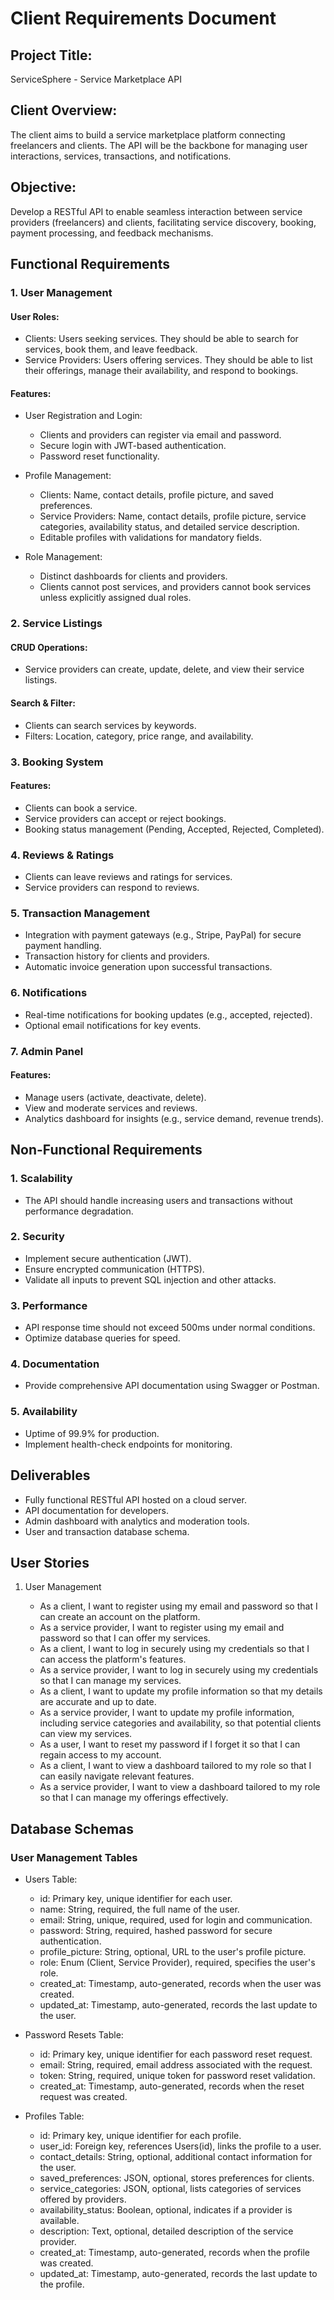 # Client Requirements Document

## Project Title:

ServiceSphere - Service Marketplace API

## Client Overview:

The client aims to build a service marketplace platform connecting freelancers and clients. The API will be the backbone for managing user interactions, services, transactions, and notifications.

## Objective:

Develop a RESTful API to enable seamless interaction between service providers (freelancers) and clients, facilitating service discovery, booking, payment processing, and feedback mechanisms.

## Functional Requirements

### 1. User Management

#### User Roles:

-   Clients: Users seeking services. They should be able to search for services, book them, and leave feedback.
-   Service Providers: Users offering services. They should be able to list their offerings, manage their availability, and respond to bookings.

#### Features:

-   User Registration and Login:

    -   Clients and providers can register via email and password.
    -   Secure login with JWT-based authentication.
    -   Password reset functionality.

-   Profile Management:

    -   Clients: Name, contact details, profile picture, and saved preferences.
    -   Service Providers: Name, contact details, profile picture, service categories, availability status, and detailed service description.
    -   Editable profiles with validations for mandatory fields.

-   Role Management:
    -   Distinct dashboards for clients and providers.
    -   Clients cannot post services, and providers cannot book services unless explicitly assigned dual roles.

### 2. Service Listings

#### CRUD Operations:

-   Service providers can create, update, delete, and view their service listings.

#### Search & Filter:

-   Clients can search services by keywords.
-   Filters: Location, category, price range, and availability.

### 3. Booking System

#### Features:

-   Clients can book a service.
-   Service providers can accept or reject bookings.
-   Booking status management (Pending, Accepted, Rejected, Completed).

### 4. Reviews & Ratings

-   Clients can leave reviews and ratings for services.
-   Service providers can respond to reviews.

### 5. Transaction Management

-   Integration with payment gateways (e.g., Stripe, PayPal) for secure payment handling.
-   Transaction history for clients and providers.
-   Automatic invoice generation upon successful transactions.

### 6. Notifications

-   Real-time notifications for booking updates (e.g., accepted, rejected).
-   Optional email notifications for key events.

### 7. Admin Panel

#### Features:

-   Manage users (activate, deactivate, delete).
-   View and moderate services and reviews.
-   Analytics dashboard for insights (e.g., service demand, revenue trends).

## Non-Functional Requirements

### 1. Scalability

-   The API should handle increasing users and transactions without performance degradation.

### 2. Security

-   Implement secure authentication (JWT).
-   Ensure encrypted communication (HTTPS).
-   Validate all inputs to prevent SQL injection and other attacks.

### 3. Performance

-   API response time should not exceed 500ms under normal conditions.
-   Optimize database queries for speed.

### 4. Documentation

-   Provide comprehensive API documentation using Swagger or Postman.

### 5. Availability

-   Uptime of 99.9% for production.
-   Implement health-check endpoints for monitoring.

## Deliverables

-   Fully functional RESTful API hosted on a cloud server.
-   API documentation for developers.
-   Admin dashboard with analytics and moderation tools.
-   User and transaction database schema.

## User Stories

1. User Management

    - As a client, I want to register using my email and password so that I can create an account on the platform.
    - As a service provider, I want to register using my email and password so that I can offer my services.
    - As a client, I want to log in securely using my credentials so that I can access the platform's features.
    - As a service provider, I want to log in securely using my credentials so that I can manage my services.
    - As a client, I want to update my profile information so that my details are accurate and up to date.
    - As a service provider, I want to update my profile information, including service categories and availability, so that potential clients can view my services.
    - As a user, I want to reset my password if I forget it so that I can regain access to my account.
    - As a client, I want to view a dashboard tailored to my role so that I can easily navigate relevant features.
    - As a service provider, I want to view a dashboard tailored to my role so that I can manage my offerings effectively.

## Database Schemas

### User Management Tables

-   Users Table:

    -   id: Primary key, unique identifier for each user.
    -   name: String, required, the full name of the user.
    -   email: String, unique, required, used for login and communication.
    -   password: String, required, hashed password for secure authentication.
    -   profile_picture: String, optional, URL to the user's profile picture.
    -   role: Enum (Client, Service Provider), required, specifies the user's role.
    -   created_at: Timestamp, auto-generated, records when the user was created.
    -   updated_at: Timestamp, auto-generated, records the last update to the user.

-   Password Resets Table:

    -   id: Primary key, unique identifier for each password reset request.
    -   email: String, required, email address associated with the request.
    -   token: String, required, unique token for password reset validation.
    -   created_at: Timestamp, auto-generated, records when the reset request was created.

-   Profiles Table:

    -   id: Primary key, unique identifier for each profile.
    -   user_id: Foreign key, references Users(id), links the profile to a user.
    -   contact_details: String, optional, additional contact information for the user.
    -   saved_preferences: JSON, optional, stores preferences for clients.
    -   service_categories: JSON, optional, lists categories of services offered by providers.
    -   availability_status: Boolean, optional, indicates if a provider is available.
    -   description: Text, optional, detailed description of the service provider.
    -   created_at: Timestamp, auto-generated, records when the profile was created.
    -   updated_at: Timestamp, auto-generated, records the last update to the profile.
